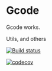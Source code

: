# Gcode
Gcode works.

Utils, and others

[![Build status](https://ci.appveyor.com/api/projects/status/6q40efrh19q4m9jn?svg=true)](https://ci.appveyor.com/project/rus-bit/gcode)

[![codecov](https://codecov.io/gh/rus-bit/Gcode/branch/master/graph/badge.svg)](https://codecov.io/gh/rus-bit/Gcode)
